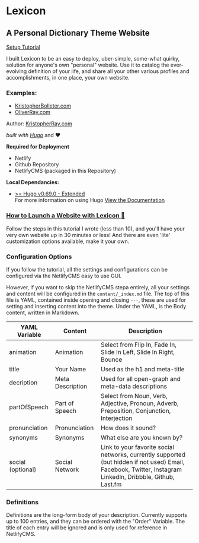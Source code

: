 # Lexicon
## A Personal Dictionary Theme Website
[Setup Tutorial](https://docs.google.com/document/d/1wd_NZh5QIBBUOIrcPCL0HG_RsEcF9e9A_sl1IXvw7I8/edit?usp=sharing)

I built Lexicon to be an easy to deploy, uber-simple, some-what quirky, solution for anyone's own "personal" website. Use it to catalog the ever-evolving definition of your life, and share all your other various profiles and accomplishments, in one place, your own website.

### Examples:
- [KristopherBolleter.com](https://kristopherbolleter.com)
- [OliverRay.com](https://oliverray.com)

Author: [KristopherRay.com](https://kristopherray.com)

*built with [Hugo](https://gohugo.io)* and :heart:

**Required for Deployment** 
- Netlify
- Github Repository
- NetlifyCMS (packaged in this Repository)

**Local Dependancies:**
- [ >= Hugo v0.69.0 - Extended](https://github.com/gohugoio/hugo/releases/tag/v0.69.0)  
For more information on using Hugo [View the Documentation](https://gohugo.io/documentation/)

### [How to Launch a Website with Lexicon :link:](https://docs.google.com/document/d/1wd_NZh5QIBBUOIrcPCL0HG_RsEcF9e9A_sl1IXvw7I8/edit?usp=sharing)
Follow the steps in this tutorial I wrote (less than 10), and you'll have your very own website up in 30 minutes or less! And there are even 'lite' customization options available, make it your own. 

### Configuration Options
If you follow the tutorial, all the settings and configurations can be configured via the NetlifyCMS easy to use GUI.
 
 However, if you want to skip the NetlifyCMS stepa entirely, all your settings and content will be configured in the `content/_index.md` file. The top of this file is YAML, contained inside opening and closing `---`, these are used for setting and inserting content into the theme. Under the YAML, is the Body content, written in Markdown.
 
| YAML Variable | Content |  Description  |
| ----------- | ----------- | ----------- |
| animation | Animation | Select from Flip In, Fade In, Slide In Left, Slide In Right, Bounce |
| title | Your Name |  Used as the h1 and meta-title |
| decription | Meta Description | Used for all open-graph and meta-data descriptions |
| partOfSpeech | Part of Speech | Select from Noun, Verb, Adjective, Pronoun, Adverb, Preposition, Conjunction, Interjection |
| pronunciation | Pronunciation | How does it sound? |
| synonyms | Synonyms | What else are you known by? |
| social (optional) | Social Network | Link to your favorite social networks, currently supported (but hidden if not used) Email, Facebook, Twitter, Instagram LinkedIn, Dribbble, Github, Last.fm

### Definitions
Definitions are the long-form body of your description. Currently supports up to 100 entries, and they can be ordered with the "Order" Variable. The title of each entry will be ignored and is only used for reference in NetlifyCMS.